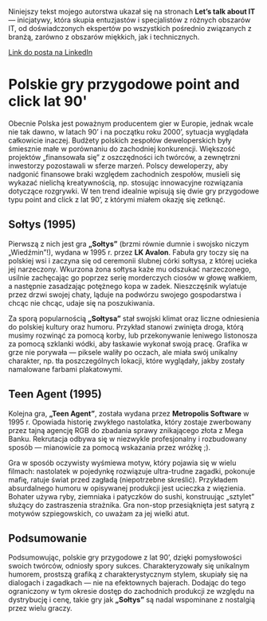 
Niniejszy tekst mojego autorstwa ukazał się na stronach **Let’s talk about IT** — inicjatywy, która skupia entuzjastów i specjalistów z różnych obszarów IT, od doświadczonych ekspertów po wszystkich pośrednio związanych z branżą, zarówno z obszarów miękkich, jak i technicznych.

[Link do posta na LinkedIn](https://www.linkedin.com/feed/update/urn:li:activity:7293522185585930243?utm_source=share&utm_medium=member_android&rcm=ACoAAEeGoGUBJMhf7t4BBTq1v7OURVWaKBMrYsE)

# Polskie gry przygodowe point and click lat 90'

Obecnie Polska jest poważnym producentem gier w Europie, jednak wcale nie tak dawno, w latach 90’ i na początku roku 2000’, sytuacja wyglądała całkowicie inaczej. Budżety polskich zespołów deweloperskich były śmiesznie małe w porównaniu do zachodniej konkurencji. Większość projektów „finansowała się” z oszczędności ich twórców, a zewnętrzni inwestorzy pozostawali w sferze marzeń. Polscy deweloperzy, aby nadgonić finansowe braki względem zachodnich zespołów, musieli się wykazać nielichą kreatywnością, np. stosując innowacyjne rozwiązania dotyczące rozgrywki. W ten trend idealnie wpisują się dwie gry przygodowe typu point and click z lat 90’, z którymi miałem okazję się zetknąć.

## Sołtys (1995)

Pierwszą z nich jest gra **„Sołtys”** (brzmi równie dumnie i swojsko niczym „Wiedźmin”!), wydana w 1995 r. przez **LK Avalon**. Fabuła gry toczy się na polskiej wsi i zaczyna się od ceremonii ślubnej córki sołtysa, z której ucieka jej narzeczony. Wkurzona żona sołtysa każe mu odszukać narzeczonego, usilnie zachęcając go poprzez serię morderczych ciosów w głowę wałkiem, a następnie zasadzając potężnego kopa w zadek. Nieszczęśnik wylatuje przez drzwi swojej chaty, ląduje na podwórzu swojego gospodarstwa i chcąc nie chcąc, udaje się na poszukiwania.

Za sporą popularnością **„Sołtysa”** stał swojski klimat oraz liczne odniesienia do polskiej kultury oraz humoru. Przykład stanowi zwinięta droga, którą musimy rozwinąć za pomocą korby, lub przekonywanie leniwego listonosza za pomocą szklanki wódki, aby łaskawie wykonał swoją pracę. Grafika w grze nie porywała — piksele waliły po oczach, ale miała swój unikalny charakter, np. tła poszczególnych lokacji, które wyglądały, jakby zostały namalowane farbami plakatowymi.

## Teen Agent (1995)

Kolejna gra, **„Teen Agent”**, została wydana przez **Metropolis Software** w 1995 r. Opowiada historię zwykłego nastolatka, który zostaje zwerbowany przez tajną agencję RGB do zbadania sprawy znikającego złota z Mega Banku. Rekrutacja odbywa się w niezwykle profesjonalny i rozbudowany sposób — mianowicie za pomocą wskazania przez wróżkę ;).

Gra w sposób oczywisty wyśmiewa motyw, który pojawia się w wielu filmach: nastolatek w pojedynkę rozwiązuje ultra-trudne zagadki, pokonuje mafię, ratuje świat przed zagładą (niepotrzebne skreślić). Przykładem absurdalnego humoru w opisywanej produkcji jest ucieczka z więzienia. Bohater używa ryby, ziemniaka i patyczków do sushi, konstruując „sztylet” służący do zastraszenia strażnika. Gra non-stop przesiąknięta jest satyrą z motywów szpiegowskich, co uważam za jej wielki atut.

## Podsumowanie

Podsumowując, polskie gry przygodowe z lat 90’, dzięki pomysłowości swoich twórców, odniosły spory sukces. Charakteryzowały się unikalnym humorem, prostszą grafiką z charakterystycznym stylem, skupiały się na dialogach i zagadkach — nie na efektownych bajerach. Dodając do tego ograniczony w tym okresie dostęp do zachodnich produkcji ze względu na dystrybucję i cenę, takie gry jak **„Sołtys”** są nadal wspominane z nostalgią przez wielu graczy.

